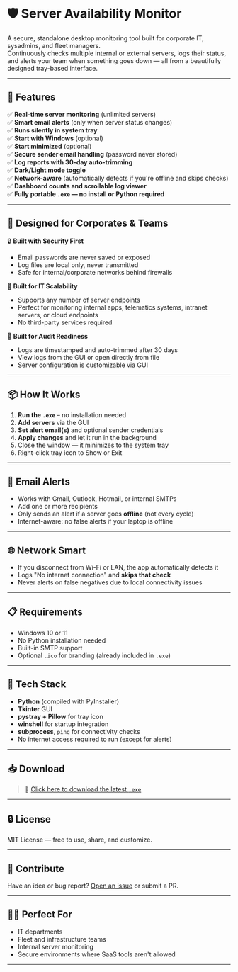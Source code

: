 # 🛡️ Server Availability Monitor

A secure, standalone desktop monitoring tool built for corporate IT, sysadmins, and fleet managers.  
Continuously checks multiple internal or external servers, logs their status, and alerts your team when something goes down — all from a beautifully designed tray-based interface.

---

## 🚀 Features

✅ **Real-time server monitoring** (unlimited servers)  
✅ **Smart email alerts** (only when server status changes)  
✅ **Runs silently in system tray**  
✅ **Start with Windows** (optional)  
✅ **Start minimized** (optional)  
✅ **Secure sender email handling** (password never stored)  
✅ **Log reports with 30-day auto-trimming**  
✅ **Dark/Light mode toggle**  
✅ **Network-aware** (automatically detects if you're offline and skips checks)  
✅ **Dashboard counts and scrollable log viewer**  
✅ **Fully portable `.exe` — no install or Python required**

---

## 🧱 Designed for Corporates & Teams

🔒 **Built with Security First**  
- Email passwords are never saved or exposed  
- Log files are local only, never transmitted  
- Safe for internal/corporate networks behind firewalls  

🧠 **Built for IT Scalability**  
- Supports any number of server endpoints  
- Perfect for monitoring internal apps, telematics systems, intranet servers, or cloud endpoints  
- No third-party services required

📂 **Built for Audit Readiness**  
- Logs are timestamped and auto-trimmed after 30 days  
- View logs from the GUI or open directly from file  
- Server configuration is customizable via GUI

---

## 📦 How It Works

1. **Run the `.exe`** – no installation needed  
2. **Add servers** via the GUI  
3. **Set alert email(s)** and optional sender credentials  
4. **Apply changes** and let it run in the background  
5. Close the window — it minimizes to the system tray  
6. Right-click tray icon to Show or Exit

---

## 📨 Email Alerts

- Works with Gmail, Outlook, Hotmail, or internal SMTPs  
- Add one or more recipients  
- Only sends an alert if a server goes **offline** (not every cycle)  
- Internet-aware: no false alerts if your laptop is offline

---

## 🌐 Network Smart

- If you disconnect from Wi-Fi or LAN, the app automatically detects it  
- Logs "No internet connection" and **skips that check**  
- Never alerts on false negatives due to local connectivity issues

---

## 📋 Requirements

- Windows 10 or 11  
- No Python installation needed  
- Built-in SMTP support  
- Optional `.ico` for branding (already included in `.exe`)

---

## 🧰 Tech Stack

- **Python** (compiled with PyInstaller)  
- **Tkinter** GUI  
- **pystray + Pillow** for tray icon  
- **winshell** for startup integration  
- **subprocess**, `ping` for connectivity checks  
- No internet access required to run (except for alerts)

---

## 📥 Download

> 🚀 [Click here to download the latest `.exe`](https://drive.google.com/file/d/1OZgoMp9dQMpJzRCPuSuXMdmRJbf4G8hg/view?usp=drive_link)

---

## 🔒 License

MIT License — free to use, share, and customize.

---

## 🤝 Contribute

Have an idea or bug report? [Open an issue](https://github.com/erimojdehi/Server-Check/issues) or submit a PR.

---

## 🧑‍💼 Perfect For

- IT departments
- Fleet and infrastructure teams
- Internal server monitoring
- Secure environments where SaaS tools aren't allowed

---

